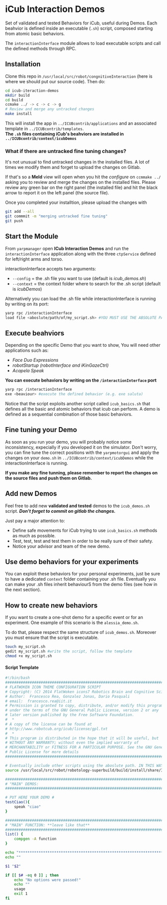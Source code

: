 # iCub Interaction Demos
Set of validated and tested Behaviors for iCub, useful during Demos.
Each beahvior is defined inside an executable (`.sh`) script, composed starting from atomic basic behaviors.

The `interactionInterface` module allows to load executable scripts and call the defined methods through RPC.

## Installation
Clone this repo in `/usr/local/src/robot/congnitiveInteraction` (here is where we should put our source code).
Then do: 
```bash 
cd icub-iteraction-demos
mkdir build
cd build
ccmake ../ -> c -> c -> g
# Review and merge any untracked changes
make install
```
This will install the app in `../ICUBcontrib/applications` and an associated template in `../ICUBcontrib/templates`. <br />
**The `.sh` files containing iCub's beahviors are installed in `../ICUBcontrib/context/icubDemos`**

### What if there are untracked fine tuning changes?
It's not unusual to find untracked changes in the installed files. A lot of times we modify them and forget to upload the changes on Gitlab.

If that's so a **Meld** view will open when you hit the *configure* on `ccmmake ../` asking you to review and merge the changes on the installed files. Please review any green bar on the right panel (the installed file) and hit the black arrow to report it on the left panel (the source file).

Once you completed your installtion, please upload the changes with
```bash
git add --all
git commmit -m "merging untracked fine tuning"
git push
```


## Start the Module
From `yarpmanager` open **ICub Interaction Demos** and run the `interactionInterface` application along with the three `ctpService` defined for left/right arms and torso.

interactionInterface accepts two arguments:
- `--config` = the .sh file you want to use (default is _icub_demos.sh_) 
- `--context` = the context folder where to search for the .sh script (default is _icubDemos_) 

Alternatively you can load the .sh file while interactionInterface is running by writing on its port:
```sh
yarp rpc /interactionInterface
load file <aboslute/path/of/my_script.sh> #YOU MUST USE THE ABSOLUTE PATH!
```
## Execute beahviors

Depending on the specific Demo that you want to show, You will need other applications such as:
* *Face Duo Expressions*
* *robotStartup (robotInterface and iKinGazeCtrl)*
* *Acapela Speak*


**You can execute behaviors by writing on the `/interactionInterface` port**

```sh
yarp rpc /interactionInterface
exe <beaviour> #execute the defined behavior (e.g. exe saluta)
```

Notice that the script exploits another script called `icub_basics.sh` that defines all the basic and atomic behaviors that icub can perform. A demo is defined as a sequential combination of those basic behaviors.

## Fine tuning your Demo

As soon as you run your demo, you will probably notice some inconsistency, expecially if you developed it on the simulator.
Don't worry, you can fine tune the correct positions with the `yarpmotorgui` and apply the changes on your `demo.sh` in `../ICUBcontrib/context/icubDemos` while the interactionInterface is running.

**If you make any fine tunning, please remember to report the changes on the source files and push them on Gitlab.**

## Add new Demos
Feel free to add new **validated and tested** demos to the `icub_demos.sh` script. _**Don't forget to commit on gitlab the changes.**_

Just pay a major attention to:
*  Define safe movements for iCub trying to use `icub_basics.sh` methods as much as possible.
*  Test, test, test and test them in order to be really sure of their safety.
*  Notice your advisor and team of the new demo.

## Use demo behaviors for your experiments
You can exploit these behaviors for your personal experiments, just be sure to have a dedicated `context` folder containing your .sh file. 
Eventually you can make your .sh files inherit behaviourS from the demo files (see how in the next section).

## How to create new behaviors

If you want to create a one-shot demo for a specific event or for an experiment. One example of this scenario is the `alessia_demo.sh`.

To do that, please respect the same structure of `icub_demos.sh`.
Moreover you must ensure that the script is executable.

```sh
touch my_script.sh
gedit my_script.sh #write the script, follow the template
chmod +x my_script.sh
```

#### Script Template
```sh
#!/bin/bash
#######################################################################################
# FLATWOKEN ICON THEME CONFIGURATION SCRIPT
# Copyright: (C) 2014 FlatWoken icons7 Robotics Brain and Cognitive Sciences
# Author:  Francesco Rea, Gonzalez Jonas, Dario Pasquali
# email:  francesco.rea@iit.it
# Permission is granted to copy, distribute, and/or modify this program
# under the terms of the GNU General Public License, version 2 or any
# later version published by the Free Software Foundation.
#  *
# A copy of the license can be found at
# http://www.robotcub.org/icub/license/gpl.txt
#  *
# This program is distributed in the hope that it will be useful, but
# WITHOUT ANY WARRANTY; without even the implied warranty of
# MERCHANTABILITY or FITNESS FOR A PARTICULAR PURPOSE. See the GNU General
# Public License for more details
#######################################################################################

# Eventually include other scripts using the aboslute path. IN THIS WAY YOU INHERIT THOSE FUNCTIONS.
source /usr/local/src/robot/robotology-superbuild/build/install/share/ICUBcontrib/contexts/icubDemos/icub_basics.sh

#######################################################################################
# "MAIN" DEMOS:                                                                       #
#######################################################################################

# PUT HERE YOUR DEMO #
testCiao(){
    speak "ciao"
}

#######################################################################################
# "MAIN" FUNCTION: **leave like that**                                                 #
#######################################################################################
list() {
	compgen -A function
}

echo "********************************************************************************"
echo ""

$1 "$2"

if [[ $# -eq 0 ]] ; then 
    echo "No options were passed!"
    echo ""
    usage
    exit 1
fi

```
